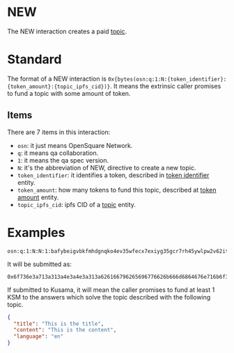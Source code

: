 # NEW

The NEW interaction creates a paid [topic](../entities/topic.md).

# Standard

The format of a NEW interaction is `0x{bytes(osn:q:1:N:{token_identifier}:{token_amount}:{topic_ipfs_cid})}`. It means
the extrinsic caller promises to fund a topic with some amount of token.

## Items

There are 7 items in this interaction:

- `osn`: it just means OpenSquare Network.
- `q`: it means qa collaboration.
- `1`: it means the qa spec version.
- `N`: it's the abbreviation of NEW, directive to create a new topic.
- `token_identifier`: it identifies a token, described in [token identifier](../identifiers/token-identifier.md) entity.
- `token_amount`: how many tokens to fund this topic, described at [token amount](../identifiers/token-amount.md)
  entity.
- `topic_ipfs_cid`: ipfs CID of a [topic](../entities/topic.md) entity.

# Examples

```
osn:q:1:N:N:1:bafybeigvbkfmhdgnqko4ev35wfecx7exiyg35gcr7rh45ywlpw2v62itye
```

It will be submitted as:

```
0x6f736e3a713a313a4e3a4e3a313a626166796265696776626b666d6864676e716b6f346576333577666563783765786979673335676372377268343579776c70773276363269747965
```

If submitted to Kusama, it will mean the caller promises to fund at least 1 KSM to the answers which solve the topic
described with the following topic.

```json
{
  "title": "This is the title",
  "content": "This is the content",
  "language": "en"
}
```
